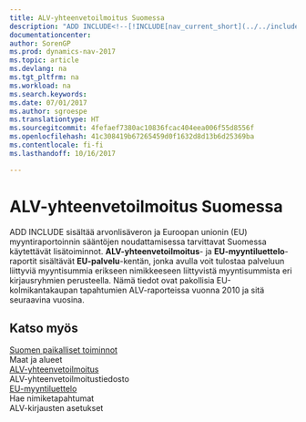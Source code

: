 ```yaml
---
title: ALV-yhteenvetoilmoitus Suomessa
description: "ADD INCLUDE<!--[!INCLUDE[nav_current_short](../../includes/nav_current_short_md.md)]--> sisältää arvonlisäveron ja Euroopan unionin (EU) myyntiraportoinnin sääntöjen noudattamisessa tarvittavat Suomessa käytettävät lisätoiminnot. **ALV-yhteenvetoilmoitus**- ja **EU-myyntiluettelo** -raportit sisältävät **EU-palvelu**-kentän, jonka avulla voit tulostaa palveluun liittyviä myyntisummia erikseen nimikkeeseen liittyvistä myyntisummista eri kirjausryhmien perusteella. Nämä tiedot ovat pakollisia EU-kolmikantakaupan tapahtumien ALV-raporteissa vuonna 2010 ja sitä seuraavina vuosina."
documentationcenter: 
author: SorenGP
ms.prod: dynamics-nav-2017
ms.topic: article
ms.devlang: na
ms.tgt_pltfrm: na
ms.workload: na
ms.search.keywords: 
ms.date: 07/01/2017
ms.author: sgroespe
ms.translationtype: HT
ms.sourcegitcommit: 4fefaef7380ac10836fcac404eea006f55d8556f
ms.openlocfilehash: 41c308419b67265459d0f1632d8d13b6d25369ba
ms.contentlocale: fi-fi
ms.lasthandoff: 10/16/2017

---
```

# <a name="vat-vies-declaration-in-finland"></a>ALV-yhteenvetoilmoitus Suomessa
ADD INCLUDE<!--[!INCLUDE[nav_current_short](../../includes/nav_current_short_md.md)]--> sisältää arvonlisäveron ja Euroopan unionin (EU) myyntiraportoinnin sääntöjen noudattamisessa tarvittavat Suomessa käytettävät lisätoiminnot. **ALV-yhteenvetoilmoitus**- ja **EU-myyntiluettelo**-raportit sisältävät **EU-palvelu**-kentän, jonka avulla voit tulostaa palveluun liittyviä myyntisummia erikseen nimikkeeseen liittyvistä myyntisummista eri kirjausryhmien perusteella. Nämä tiedot ovat pakollisia EU-kolmikantakaupan tapahtumien ALV-raporteissa vuonna 2010 ja sitä seuraavina vuosina.  
  
## <a name="see-also"></a>Katso myös  
 [Suomen paikalliset toiminnot](finland-local-functionality.md)   
 Maat ja alueet   
 [ALV-yhteenvetoilmoitus](($%20R_19%20VAT-%20VIES%20Declaration%20Tax%20Auth%20$).md)   
 ALV-yhteenvetoilmoitustiedosto   
 [EU-myyntiluettelo](($%20R_130%20EC%20Sales%20List%20$).md)   
 Hae nimiketapahtumat   
 ALV-kirjausten asetukset
